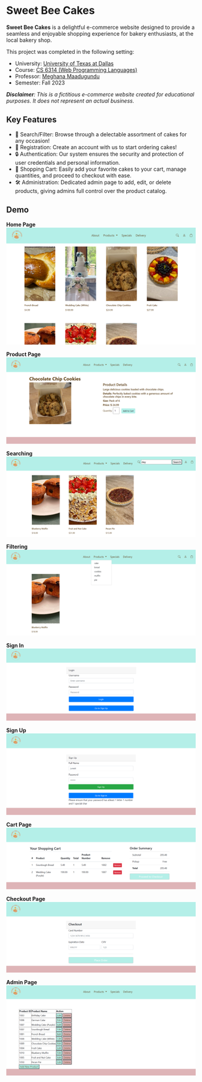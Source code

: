 # Sweet Bee Cakes

**Sweet Bee Cakes** is a delightful e-commerce website designed to provide a seamless and enjoyable shopping experience for bakery enthusiasts, at the local bakery shop.

This project was completed in the following setting:

-   University: [University of Texas at Dallas](https://www.utdallas.edu/)
-   Course: [CS 6314 (Web Programming Languages)](https://catalog.utdallas.edu/2023/graduate/courses/cs6313)
-   Professor: [Meghana Maadugundu](https://www.linkedin.com/in/meghana-spurthi)
-   Semester: Fall 2023

_**Disclaimer**: This is a fictitious e-commerce website created for educational purposes. It does not represent an actual business._

## Key Features

-   🎂 Search/Filter: Browse through a delectable assortment of cakes for any occasion!
-   📝 Registration: Create an account with us to start ordering cakes!
-   🔒 Authentication: Our system ensures the security and protection of user credentials and personal information.
-   🛒 Shopping Cart: Easily add your favorite cakes to your cart, manage quantities, and proceed to checkout with ease.
-   🛠️ Administration: Dedicated admin page to add, edit, or delete products, giving admins full control over the product catalog.

## Demo

**Home Page**
![](screenshots/home.png)

**Product Page**
![](screenshots/product.png)

**Searching**
![](screenshots/search.png)

**Filtering**
![](screenshots/filter.png)

**Sign In**
![](screenshots/signin.png)

**Sign Up**
![](screenshots/signup.png)

**Cart Page**
![](screenshots/cart.png)

**Checkout Page**
![](screenshots/checkout.png)

**Admin Page**
![](screenshots/admin.png)
